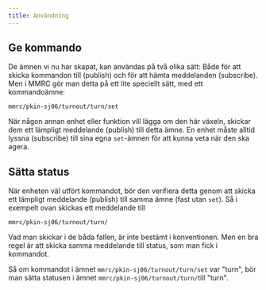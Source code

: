 ```yaml
---
title: Användning
---
```



## Ge kommando
De ämnen vi nu har skapat, kan användas på två olika sätt: Både för att skicka kommandon till (publish) och för att hämta meddelanden (subscribe). Men i MMRC gör man detta på ett lite speciellt sätt, med ett kommandoämne:

```
mmrc/pkin-sj06/turnout/turn/set
```

När någon annan enhet eller funktion vill lägga om den här växeln, skickar dem ett lämpligt meddelande (publish) till detta ämne. En enhet måste alltid lyssna (subscribe) till sina egna `set`-ämnen för att kunna veta när den ska agera.

## Sätta status
När enheten väl utfört kommandot, bör den verifiera detta genom att skicka ett lämpligt meddelande (publish) till samma ämne (fast utan `set`). Så i exempelt ovan skickas ett meddelande till

```
mmrc/pkin-sj06/turnout/turn/
```

Vad man skickar i de båda fallen, är inte bestämt i konventionen. Men en bra regel är att skicka samma meddelande till status, som man fick i kommandot.

Så om kommandot i ämnet `mmrc/pkin-sj06/turnout/turn/set` var "turn", bör man sätta statusen i ämnet `mmrc/pkin-sj06/turnout/turn/`till "turn".

